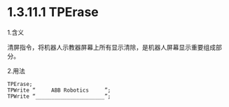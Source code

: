 # 1.3.11.1 TPErase

1.含义

清屏指令，将机器人示教器屏幕上所有显示清除，是机器人屏幕显示重要组成部分。

2.用法

```
TPErase;
TPWrite “     ABB Robotics     ”;
TPWrite “______________________”;
```

